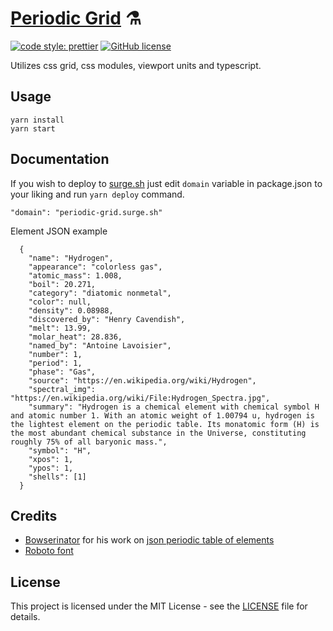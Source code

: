 # [Periodic Grid](http://periodic-grid.surge.sh) ⚗️

[![code style: prettier](https://img.shields.io/badge/code_style-prettier-ff69b4.svg)](https://github.com/prettier/prettier)
[![GitHub license](https://img.shields.io/badge/license-MIT-blue.svg)](https://github.com/malcodeman/periodic-table/blob/master/LICENSE)

Utilizes css grid, css modules, viewport units and typescript.

## Usage

```
yarn install
yarn start
```

## Documentation

If you wish to deploy to [surge.sh](https://surge.sh) just edit `domain` variable in package.json to your liking and run `yarn deploy` command.

```
"domain": "periodic-grid.surge.sh"
```

Element JSON example

```
  {
    "name": "Hydrogen",
    "appearance": "colorless gas",
    "atomic_mass": 1.008,
    "boil": 20.271,
    "category": "diatomic nonmetal",
    "color": null,
    "density": 0.08988,
    "discovered_by": "Henry Cavendish",
    "melt": 13.99,
    "molar_heat": 28.836,
    "named_by": "Antoine Lavoisier",
    "number": 1,
    "period": 1,
    "phase": "Gas",
    "source": "https://en.wikipedia.org/wiki/Hydrogen",
    "spectral_img": "https://en.wikipedia.org/wiki/File:Hydrogen_Spectra.jpg",
    "summary": "Hydrogen is a chemical element with chemical symbol H and atomic number 1. With an atomic weight of 1.00794 u, hydrogen is the lightest element on the periodic table. Its monatomic form (H) is the most abundant chemical substance in the Universe, constituting roughly 75% of all baryonic mass.",
    "symbol": "H",
    "xpos": 1,
    "ypos": 1,
    "shells": [1]
  }
```

## Credits

- [Bowserinator](https://github.com/Bowserinator) for his work on [json periodic table of elements](https://github.com/Bowserinator/Periodic-Table-JSON)
- [Roboto font](https://fonts.google.com/specimen/Roboto)

## License

This project is licensed under the MIT License - see the [LICENSE](LICENSE) file for details.
